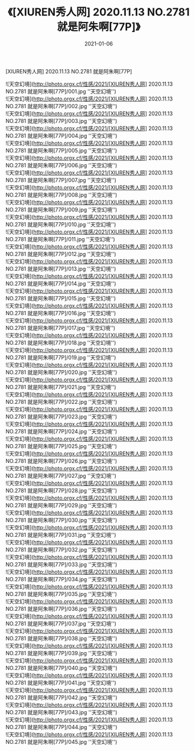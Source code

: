 ﻿---
layout: post
title:  《[XIUREN秀人网] 2020.11.13 NO.2781 就是阿朱啊[77P]》
date:   2021-01-06
img: http://photo.orgx.cf/性感/2021/[XIUREN秀人网] 2020.11.13 NO.2781 就是阿朱啊[77P]/000.jpg
tags: [美女, 性感, 泳衣]
---

[XIUREN秀人网] 2020.11.13 NO.2781 就是阿朱啊[77P]



![天空幻境](http://photo.orgx.cf/性感/2021/[XIUREN秀人网] 2020.11.13 NO.2781 就是阿朱啊[77P]/001.jpg ''天空幻境'') <br>
![天空幻境](http://photo.orgx.cf/性感/2021/[XIUREN秀人网] 2020.11.13 NO.2781 就是阿朱啊[77P]/002.jpg ''天空幻境'') <br>
![天空幻境](http://photo.orgx.cf/性感/2021/[XIUREN秀人网] 2020.11.13 NO.2781 就是阿朱啊[77P]/003.jpg ''天空幻境'') <br>
![天空幻境](http://photo.orgx.cf/性感/2021/[XIUREN秀人网] 2020.11.13 NO.2781 就是阿朱啊[77P]/004.jpg ''天空幻境'') <br>
![天空幻境](http://photo.orgx.cf/性感/2021/[XIUREN秀人网] 2020.11.13 NO.2781 就是阿朱啊[77P]/005.jpg ''天空幻境'') <br>
![天空幻境](http://photo.orgx.cf/性感/2021/[XIUREN秀人网] 2020.11.13 NO.2781 就是阿朱啊[77P]/006.jpg ''天空幻境'') <br>
![天空幻境](http://photo.orgx.cf/性感/2021/[XIUREN秀人网] 2020.11.13 NO.2781 就是阿朱啊[77P]/007.jpg ''天空幻境'') <br>
![天空幻境](http://photo.orgx.cf/性感/2021/[XIUREN秀人网] 2020.11.13 NO.2781 就是阿朱啊[77P]/008.jpg ''天空幻境'') <br>
![天空幻境](http://photo.orgx.cf/性感/2021/[XIUREN秀人网] 2020.11.13 NO.2781 就是阿朱啊[77P]/009.jpg ''天空幻境'') <br>
![天空幻境](http://photo.orgx.cf/性感/2021/[XIUREN秀人网] 2020.11.13 NO.2781 就是阿朱啊[77P]/010.jpg ''天空幻境'') <br>
![天空幻境](http://photo.orgx.cf/性感/2021/[XIUREN秀人网] 2020.11.13 NO.2781 就是阿朱啊[77P]/011.jpg ''天空幻境'') <br>
![天空幻境](http://photo.orgx.cf/性感/2021/[XIUREN秀人网] 2020.11.13 NO.2781 就是阿朱啊[77P]/012.jpg ''天空幻境'') <br>
![天空幻境](http://photo.orgx.cf/性感/2021/[XIUREN秀人网] 2020.11.13 NO.2781 就是阿朱啊[77P]/013.jpg ''天空幻境'') <br>
![天空幻境](http://photo.orgx.cf/性感/2021/[XIUREN秀人网] 2020.11.13 NO.2781 就是阿朱啊[77P]/014.jpg ''天空幻境'') <br>
![天空幻境](http://photo.orgx.cf/性感/2021/[XIUREN秀人网] 2020.11.13 NO.2781 就是阿朱啊[77P]/015.jpg ''天空幻境'') <br>
![天空幻境](http://photo.orgx.cf/性感/2021/[XIUREN秀人网] 2020.11.13 NO.2781 就是阿朱啊[77P]/016.jpg ''天空幻境'') <br>
![天空幻境](http://photo.orgx.cf/性感/2021/[XIUREN秀人网] 2020.11.13 NO.2781 就是阿朱啊[77P]/017.jpg ''天空幻境'') <br>
![天空幻境](http://photo.orgx.cf/性感/2021/[XIUREN秀人网] 2020.11.13 NO.2781 就是阿朱啊[77P]/018.jpg ''天空幻境'') <br>
![天空幻境](http://photo.orgx.cf/性感/2021/[XIUREN秀人网] 2020.11.13 NO.2781 就是阿朱啊[77P]/019.jpg ''天空幻境'') <br>
![天空幻境](http://photo.orgx.cf/性感/2021/[XIUREN秀人网] 2020.11.13 NO.2781 就是阿朱啊[77P]/020.jpg ''天空幻境'') <br>
![天空幻境](http://photo.orgx.cf/性感/2021/[XIUREN秀人网] 2020.11.13 NO.2781 就是阿朱啊[77P]/021.jpg ''天空幻境'') <br>
![天空幻境](http://photo.orgx.cf/性感/2021/[XIUREN秀人网] 2020.11.13 NO.2781 就是阿朱啊[77P]/022.jpg ''天空幻境'') <br>
![天空幻境](http://photo.orgx.cf/性感/2021/[XIUREN秀人网] 2020.11.13 NO.2781 就是阿朱啊[77P]/023.jpg ''天空幻境'') <br>
![天空幻境](http://photo.orgx.cf/性感/2021/[XIUREN秀人网] 2020.11.13 NO.2781 就是阿朱啊[77P]/024.jpg ''天空幻境'') <br>
![天空幻境](http://photo.orgx.cf/性感/2021/[XIUREN秀人网] 2020.11.13 NO.2781 就是阿朱啊[77P]/025.jpg ''天空幻境'') <br>
![天空幻境](http://photo.orgx.cf/性感/2021/[XIUREN秀人网] 2020.11.13 NO.2781 就是阿朱啊[77P]/026.jpg ''天空幻境'') <br>
![天空幻境](http://photo.orgx.cf/性感/2021/[XIUREN秀人网] 2020.11.13 NO.2781 就是阿朱啊[77P]/027.jpg ''天空幻境'') <br>
![天空幻境](http://photo.orgx.cf/性感/2021/[XIUREN秀人网] 2020.11.13 NO.2781 就是阿朱啊[77P]/028.jpg ''天空幻境'') <br>
![天空幻境](http://photo.orgx.cf/性感/2021/[XIUREN秀人网] 2020.11.13 NO.2781 就是阿朱啊[77P]/029.jpg ''天空幻境'') <br>
![天空幻境](http://photo.orgx.cf/性感/2021/[XIUREN秀人网] 2020.11.13 NO.2781 就是阿朱啊[77P]/030.jpg ''天空幻境'') <br>
![天空幻境](http://photo.orgx.cf/性感/2021/[XIUREN秀人网] 2020.11.13 NO.2781 就是阿朱啊[77P]/031.jpg ''天空幻境'') <br>
![天空幻境](http://photo.orgx.cf/性感/2021/[XIUREN秀人网] 2020.11.13 NO.2781 就是阿朱啊[77P]/032.jpg ''天空幻境'') <br>
![天空幻境](http://photo.orgx.cf/性感/2021/[XIUREN秀人网] 2020.11.13 NO.2781 就是阿朱啊[77P]/033.jpg ''天空幻境'') <br>
![天空幻境](http://photo.orgx.cf/性感/2021/[XIUREN秀人网] 2020.11.13 NO.2781 就是阿朱啊[77P]/034.jpg ''天空幻境'') <br>
![天空幻境](http://photo.orgx.cf/性感/2021/[XIUREN秀人网] 2020.11.13 NO.2781 就是阿朱啊[77P]/035.jpg ''天空幻境'') <br>
![天空幻境](http://photo.orgx.cf/性感/2021/[XIUREN秀人网] 2020.11.13 NO.2781 就是阿朱啊[77P]/036.jpg ''天空幻境'') <br>
![天空幻境](http://photo.orgx.cf/性感/2021/[XIUREN秀人网] 2020.11.13 NO.2781 就是阿朱啊[77P]/037.jpg ''天空幻境'') <br>
![天空幻境](http://photo.orgx.cf/性感/2021/[XIUREN秀人网] 2020.11.13 NO.2781 就是阿朱啊[77P]/038.jpg ''天空幻境'') <br>
![天空幻境](http://photo.orgx.cf/性感/2021/[XIUREN秀人网] 2020.11.13 NO.2781 就是阿朱啊[77P]/039.jpg ''天空幻境'') <br>
![天空幻境](http://photo.orgx.cf/性感/2021/[XIUREN秀人网] 2020.11.13 NO.2781 就是阿朱啊[77P]/040.jpg ''天空幻境'') <br>
![天空幻境](http://photo.orgx.cf/性感/2021/[XIUREN秀人网] 2020.11.13 NO.2781 就是阿朱啊[77P]/041.jpg ''天空幻境'') <br>
![天空幻境](http://photo.orgx.cf/性感/2021/[XIUREN秀人网] 2020.11.13 NO.2781 就是阿朱啊[77P]/042.jpg ''天空幻境'') <br>
![天空幻境](http://photo.orgx.cf/性感/2021/[XIUREN秀人网] 2020.11.13 NO.2781 就是阿朱啊[77P]/043.jpg ''天空幻境'') <br>
![天空幻境](http://photo.orgx.cf/性感/2021/[XIUREN秀人网] 2020.11.13 NO.2781 就是阿朱啊[77P]/044.jpg ''天空幻境'') <br>
![天空幻境](http://photo.orgx.cf/性感/2021/[XIUREN秀人网] 2020.11.13 NO.2781 就是阿朱啊[77P]/045.jpg ''天空幻境'') <br>